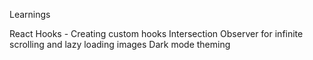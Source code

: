 Learnings

React Hooks - Creating custom hooks
Intersection Observer for infinite scrolling and lazy loading images
Dark mode theming
